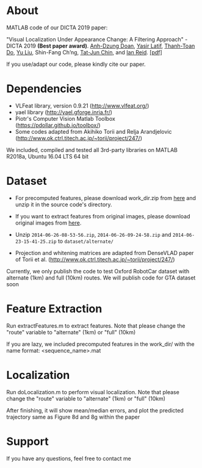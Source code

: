 About
============
MATLAB code of our DICTA 2019 paper:

"Visual Localization Under Appearance Change: A Filtering Approach" - DICTA 2019 **(Best paper award)**. [Anh-Dzung Doan](https://sites.google.com/view/dzungdoan/home), [Yasir Latif](http://ylatif.github.io/), [Thanh-Toan Do](https://sites.google.com/view/thanhtoando/home), [Yu Liu](https://sites.google.com/site/yuliuunilau/home), Shin-Fang Ch’ng, [Tat-Jun Chin](https://cs.adelaide.edu.au/~tjchin/doku.php), and [Ian Reid](https://cs.adelaide.edu.au/~ianr/). [[pdf]](https://arxiv.org/abs/1811.08063)

If you use/adapt our code, please kindly cite our paper.

Dependencies
============

+ VLFeat library, version 0.9.21 (http://www.vlfeat.org/)
+ yael library (http://yael.gforge.inria.fr/)
+ Piotr's Computer Vision Matlab Toolbox (https://pdollar.github.io/toolbox/)
+ Some codes adapted from Akihiko Torii and Relja Arandjelovic (http://www.ok.ctrl.titech.ac.jp/~torii/project/247/)

We included, compiled and tested all 3rd-party libraries on MATLAB R2018a, Ubuntu 16.04 LTS 64 bit

Dataset
============

+ For precomputed features, please download work_dir.zip from [here](https://universityofadelaide.box.com/s/oiyp79si64713qrmt8tsytdwi7zdhxyk)
and unzip it in the source code's directory.

+ If you want to extract features from original images, please download original images from [here](https://universityofadelaide.box.com/s/5ns92t1lfn49v2xppkjk12sk1e6oue7w).
- Unzip `2014-06-26-08-53-56.zip`, `2014-06-26-09-24-58.zip` and `2014-06-23-15-41-25.zip` to `dataset/alternate/`

+ Projection and whitening matrices are adapted from DenseVLAD paper of Torii et al. (http://www.ok.ctrl.titech.ac.jp/~torii/project/247/)

Currently, we only publish the code to test Oxford RobotCar dataset with alternate (1km) and full (10km) routes.
We will publish code for GTA dataset soon

Feature Extraction
============

Run extractFeatures.m to extract features. 
Note that please change the "route" variable to "alternate" (1km) or "full" (10km)

If you are lazy, we included precomputed features in the work_dir/ with the name format: <sequence_name>.mat


Localization
============

Run doLocalization.m to perform visual localization. 
Note that please change the "route" variable to "alternate" (1km) or "full" (10km)

After finishing, it will show mean/median errors, and plot the predicted trajectory same as Figure 8d and 8g within the paper

Support
============

If you have any questions, feel free to contact me
